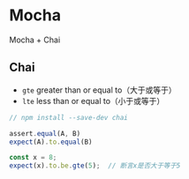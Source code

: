 # Mocha

Mocha + Chai

## Chai

- `gte` greater than or equal to（大于或等于）
- `lte` less than or equal to（小于或等于）

```js
// npm install --save-dev chai

assert.equal(A, B)
expect(A).to.equal(B)

const x = 8;
expect(x).to.be.gte(5);  // 断言x是否大于等于5
```
